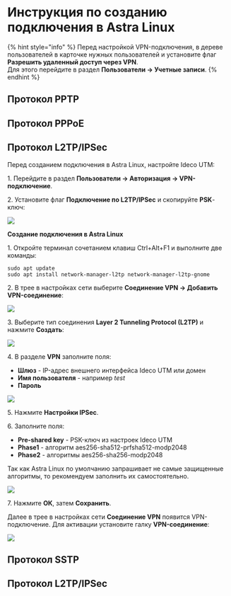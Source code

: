 # Инструкция по созданию подключения в Astra Linux

{% hint style="info" %}
Перед настройкой VPN-подключения, в дереве пользователей в карточке нужных пользователей и установите флаг **Разрешить удаленный доступ через VPN**. \
Для этого перейдите в раздел **Пользователи -&gt; Учетные записи**.
{% endhint %}

## Протокол PPTP

## Протокол PPPoE
## Протокол L2TP/IPSec

Перед созданием подключения в Astra Linux, настройте Ideco UTM:

1\. Перейдите в раздел **Пользователи -&gt; Авторизация -&gt; VPN-подключение**.

2\. Установите флаг **Подключение по L2TP/IPSec** и скопируйте **PSK**-ключ:

![](../../../../.gitbook/assets/tray5.png)

**Создание подключения в Astra Linux**

1\. Откройте терминал сочетанием клавиш Ctrl+Alt+F1 и выполните две команды:

    sudo apt update
    sudo apt install network-manager-l2tp network-manager-l2tp-gnome

2\. В трее в настройках сети выберите **Соединение VPN -> Добавить VPN-соединение**:

![](../../../../.gitbook/assets/tray.png)

3\. Выберите тип соединения **Layer 2 Tunneling Protocol (L2TP)** и нажмите **Создать**:

![](../../../../.gitbook/assets/tray2.png)

4\. В разделе **VPN** заполните поля:

* **Шлюз** - IP-адрес внешнего интерфейса Ideco UTM или домен
* **Имя пользователя** - например *test*
* **Пароль** 
  
![](../../../../.gitbook/assets/tray3.png)

5\. Нажмите **Настройки IPSec**.

6\. Заполните поля:

* **Pre-shared key** -  PSK-ключ из настроек Ideco UTM
* **Phase1** - алгоритм aes256-sha512-prfsha512-modp2048 
* **Phase2** - алгоритмы aes256-sha256-modp2048 

Так как Astra Linux по умолчанию запрашивает не самые защищенные алгоритмы, то рекомендуем заполнить их самостоятельно.

![](../../../../.gitbook/assets/tray4.png)

7\. Нажмите **OК**, затем **Сохранить**.

Далее в трее в настройках сети **Соединение VPN** появится VPN-подключение. Для активации установите галку **VPN-соединение**:

![](../../../../.gitbook/assets/tray6.png)

## Протокол SSTP

## Протокол L2TP/IPSec